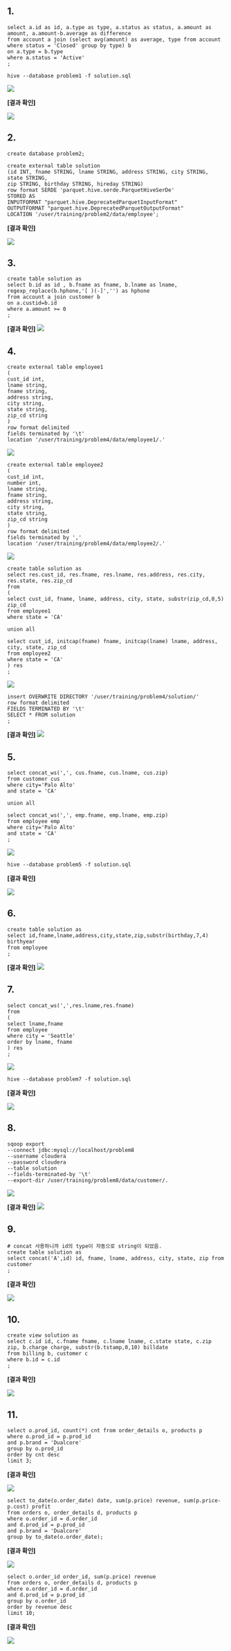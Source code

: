 ## 1.

```
select a.id as id, a.type as type, a.status as status, a.amount as amount, a.amount-b.average as difference
from account a join (select avg(amount) as average, type from account where status = 'Closed' group by type) b
on a.type = b.type
where a.status = 'Active'
;
```
~~~
hive --database problem1 -f solution.sql
~~~
![](/img/2-2.PNG)

**[결과 확인]**  

![](/img/2-3.PNG)


## 2.

```
create database problem2;

create external table solution
(id INT, fname STRING, lname STRING, address STRING, city STRING, state STRING,
zip STRING, birthday STRING, hireday STRING)
row format SERDE 'parquet.hive.serde.ParquetHiveSerDe'
STORED AS
INPUTFORMAT "parquet.hive.DeprecatedParquetInputFormat"
OUTPUTFORMAT "parquet.hive.DeprecatedParquetOutputFormat"
LOCATION '/user/training/problem2/data/employee';
```
**[결과 확인]**  

![](/img/2-5.PNG)

## 3.
```
create table solution as
select b.id as id , b.fname as fname, b.lname as lname, regexp_replace(b.hphone,'[ )(-]','') as hphone
from account a join customer b
on a.custid=b.id
where a.amount >= 0
;
```
**[결과 확인]**
![](/img/2-8.PNG)

## 4.
```
create external table employee1
(
cust_id int,
lname string,
fname string,
address string,
city string,
state string,
zip_cd string
)
row format delimited
fields terminated by '\t'
location '/user/training/problem4/data/employee1/.'
```
![](/img/2-11.PNG)
```
create external table employee2
(
cust_id int,
number int,
lname string,
fname string,
address string,
city string,
state string,
zip_cd string
)
row format delimited
fields terminated by ','
location '/user/training/problem4/data/employee2/.'
```
![](/img/2-12.PNG)

```
create table solution as
select res.cust_id, res.fname, res.lname, res.address, res.city, res.state, res.zip_cd
from
(
select cust_id, fname, lname, address, city, state, substr(zip_cd,0,5) zip_cd
from employee1
where state = 'CA'

union all

select cust_id, initcap(fname) fname, initcap(lname) lname, address, city, state, zip_cd
from employee2
where state = 'CA'
) res
;
```
![](/img/2-13.PNG)

```
insert OVERWRITE DIRECTORY '/user/training/problem4/solution/'
row format delimited
FIELDS TERMINATED BY '\t'
SELECT * FROM solution
;
```
**[결과 확인]**
![](/img/2-15.PNG)

## 5.

```
select concat_ws(',', cus.fname, cus.lname, cus.zip)
from customer cus
where city='Palo Alto'
and state = 'CA'

union all

select concat_ws(',', emp.fname, emp.lname, emp.zip)
from employee emp
where city='Palo Alto'
and state = 'CA'
;
```
![](/img/2-18.PNG)

```
hive --database problem5 -f solution.sql
```
**[결과 확인]**  

![](/img/2-20.PNG)


## 6.
```
create table solution as
select id,fname,lname,address,city,state,zip,substr(birthday,7,4) birthyear
from employee
;
```
**[결과 확인]**
![](/img/2-23.PNG)

## 7.
```
select concat_ws(',',res.lname,res.fname)
from
(
select lname,fname
from employee
where city = 'Seattle'
order by lname, fname
) res
;
```
![](/img/2-25.PNG)
```
hive --database problem7 -f solution.sql
```
**[결과 확인]**  

![](/img/2-27.PNG)

## 8.

```
sqoop export
--connect jdbc:mysql://localhost/problem8
--username cloudera
--password cloudera
--table solution
--fields-terminated-by '\t'
--export-dir /user/training/problem8/data/customer/.
```
![](/img/2-30.PNG)  

**[결과 확인]**
![](/img/2-31.PNG)

## 9.

```
# concat 사용하니까 id의 type이 자동으로 string이 되었음.
create table solution as
select concat('A',id) id, fname, lname, address, city, state, zip from customer
;
```

**[결과 확인]**  

![](/img/2-33.PNG)

## 10.

```
create view solution as
select c.id id, c.fname fname, c.lname lname, c.state state, c.zip zip, b.charge charge, substr(b.tstamp,0,10) billdate
from billing b, customer c
where b.id = c.id
;
```
**[결과 확인]** 

![](/img/2-36.PNG)


## 11.

```
select o.prod_id, count(*) cnt from order_details o, products p
where o.prod_id = p.prod_id
and p.brand = 'Dualcore'
group by o.prod_id
order by cnt desc
limit 3;
```
**[결과 확인]**  

![](/img/2-40.PNG)

```
select to_date(o.order_date) date, sum(p.price) revenue, sum(p.price-p.cost) profit
from orders o, order_details d, products p
where o.order_id = d.order_id
and d.prod_id = p.prod_id
and p.brand = 'Dualcore'
group by to_date(o.order_date);
```
**[결과 확인]**  

![](/img/2-41.PNG)

```
select o.order_id order_id, sum(p.price) revenue
from orders o, order_details d, products p
where o.order_id = d.order_id
and d.prod_id = p.prod_id
group by o.order_id
order by revenue desc
limit 10;
```
**[결과 확인]**  

![](/img/2-42.PNG)